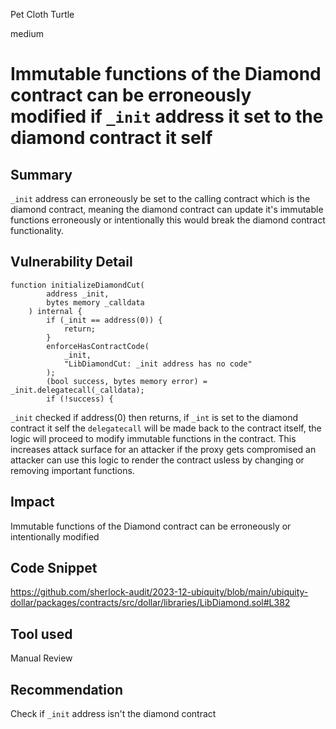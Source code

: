 Pet Cloth Turtle

medium

# Immutable functions of the Diamond contract can be erroneously modified if `_init` address it set to the diamond contract it self

## Summary
`_init` address can erroneously be set to the calling contract which is the diamond contract, meaning the diamond contract can update it's immutable functions erroneously or intentionally this would break the diamond contract functionality.
## Vulnerability Detail
```solidity
function initializeDiamondCut(
        address _init,
        bytes memory _calldata
    ) internal {
        if (_init == address(0)) {
            return;
        }
        enforceHasContractCode(
            _init,
            "LibDiamondCut: _init address has no code"
        );
        (bool success, bytes memory error) = _init.delegatecall(_calldata);
        if (!success) {
```
`_init`   checked if  address(0) then returns, if `_int` is set to the diamond contract it self  the `delegatecall` will be made back to the contract itself, the logic will proceed to modify immutable functions in the contract. 
This increases attack surface for an attacker if the proxy gets compromised an attacker can use this logic to render the contract usless by changing or removing important functions.

## Impact
Immutable functions of the Diamond contract can be erroneously or intentionally modified 
## Code Snippet
https://github.com/sherlock-audit/2023-12-ubiquity/blob/main/ubiquity-dollar/packages/contracts/src/dollar/libraries/LibDiamond.sol#L382
## Tool used

Manual Review

## Recommendation
Check if `_init` address isn't the diamond contract 